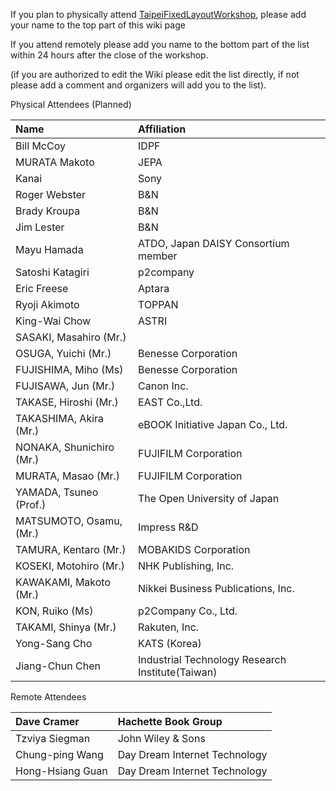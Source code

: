 If you plan to physically attend [TaipeiFixedLayoutWorkshop](TaipeiFixedLayoutWorkshop.md), please add your name to the top part of this wiki page

If you attend remotely please add you name to the bottom part of the list within 24 hours after the close of the workshop.

(if you are authorized to edit the Wiki please  edit the list directly, if not please add a comment and organizers will add you to the list).

Physical Attendees (Planned)

| Name | Affiliation |
|:-----|:------------|
| Bill McCoy | IDPF |
| MURATA Makoto | JEPA |
| Kanai|Sony |
| Roger Webster |B&N|
| Brady Kroupa |B&N|
| Jim Lester|B&N|
| Mayu Hamada　| ATDO, Japan DAISY Consortium member|
| Satoshi Katagiri|p2company |
| Eric Freese | Aptara |
| Ryoji Akimoto | TOPPAN |
| King-Wai Chow | ASTRI |
| SASAKI, Masahiro (Mr.)|  |
| OSUGA, Yuichi (Mr.) |  Benesse Corporation|
| FUJISHIMA, Miho (Ms) |  Benesse Corporation|
| FUJISAWA, Jun (Mr.) |  Canon Inc.|
| TAKASE, Hiroshi (Mr.) |  EAST Co.,Ltd.|
| TAKASHIMA, Akira (Mr.) |  eBOOK Initiative Japan Co., Ltd.|
| NONAKA, Shunichiro (Mr.) | FUJIFILM Corporation|
| MURATA, Masao (Mr.) |  FUJIFILM Corporation|
| YAMADA, Tsuneo (Prof.) |   The Open University of Japan|
| MATSUMOTO, Osamu, (Mr.) |  Impress R&D|
| TAMURA, Kentaro (Mr.) |  MOBAKIDS Corporation|
| KOSEKI, Motohiro (Mr.) |  NHK Publishing, Inc.|
| KAWAKAMI, Makoto (Mr.) |  Nikkei Business Publications, Inc.|
| KON, Ruiko (Ms) |  p2Company Co., Ltd.|
| TAKAMI, Shinya (Mr.) |  Rakuten, Inc.|
| Yong-Sang Cho  |  KATS (Korea)|
| Jiang-Chun Chen  |  Industrial  Technology Research Institute(Taiwan)|


Remote Attendees

| Dave Cramer | Hachette Book Group |
|:------------|:--------------------|
| Tzviya Siegman | John Wiley & Sons |
| Chung-ping Wang | Day Dream Internet Technology |
| Hong-Hsiang Guan | Day Dream Internet Technology |